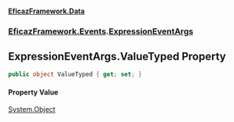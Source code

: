 #### [EficazFramework.Data](EficazFrameworkData.md 'EficazFramework Data')
### [EficazFramework.Events](EficazFrameworkData.md#EficazFramework.Events 'EficazFramework.Events').[ExpressionEventArgs](EficazFramework.Events/ExpressionEventArgs.md 'EficazFramework.Events.ExpressionEventArgs')

## ExpressionEventArgs.ValueTyped Property

```csharp
public object ValueTyped { get; set; }
```

#### Property Value
[System.Object](https://docs.microsoft.com/en-us/dotnet/api/System.Object 'System.Object')